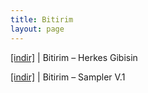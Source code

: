 ```yaml
---
title: Bitirim
layout: page
---
```


<a href="https://cloud.mail.ru/public/d99eca92c384/Bitirim%20-%20Herkes%20Gibisin" target="_blank">[indir]</a> | Bitirim &#8211; Herkes Gibisin

<a href="https://cloud.mail.ru/public/c2d22671ced0/Bitirim%20-%20Sampler%20Volume%201" target="_blank">[indir]</a> | Bitirim &#8211; Sampler V.1